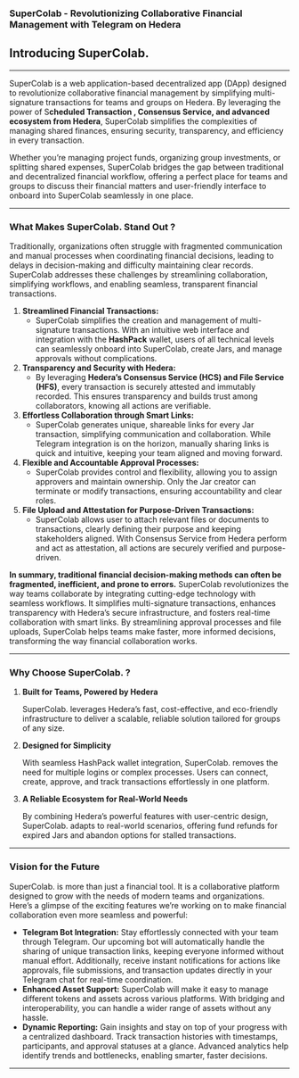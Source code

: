 ### SuperColab - Revolutionizing Collaborative Financial Management with Telegram on Hedera

## Introducing SuperColab.

---

SuperColab is a web application-based decentralized app (DApp) designed to revolutionize collaborative financial management by simplifying multi-signature transactions for teams and groups on Hedera. By leveraging the power of S**cheduled Transaction , Consensus Service, and advanced ecosystem from Hedera**, SuperColab simplifies the complexities of managing shared finances, ensuring security, transparency, and efficiency in every transaction.

Whether you’re managing project funds, organizing group investments, or splitting shared expenses, SuperColab bridges the gap between traditional and decentralized financial workflow, offering a perfect place for teams and groups to discuss their financial matters and user-friendly interface to onboard into SuperColab seamlessly in one place.

---

### What Makes SuperColab. Stand Out ?

Traditionally, organizations often struggle with fragmented communication and manual processes when coordinating financial decisions, leading to delays in decision-making and difficulty maintaining clear records. SuperColab addresses these challenges by streamlining collaboration, simplifying workflows, and enabling seamless, transparent financial transactions.

1. **Streamlined Financial Transactions:**
   - SuperColab simplifies the creation and management of multi-signature transactions. With an intuitive web interface and integration with the **HashPack** wallet, users of all technical levels can seamlessly onboard into SuperColab, create Jars, and manage approvals without complications.
2. **Transparency and Security with Hedera:**
   - By leveraging **Hedera’s Consensus Service (HCS) and File Service (HFS)**, every transaction is securely attested and immutably recorded. This ensures transparency and builds trust among collaborators, knowing all actions are verifiable.
3. **Effortless Collaboration through Smart Links:**
   - SuperColab generates unique, shareable links for every Jar transaction, simplifying communication and collaboration. While Telegram integration is on the horizon, manually sharing links is quick and intuitive, keeping your team aligned and moving forward.
4. **Flexible and Accountable Approval Processes:**
   - SuperColab provides control and flexibility, allowing you to assign approvers and maintain ownership. Only the Jar creator can terminate or modify transactions, ensuring accountability and clear roles.
5. **File Upload and Attestation for Purpose-Driven Transactions:**
   - SuperColab allows user to attach relevant files or documents to transactions, clearly defining their purpose and keeping stakeholders aligned. With Consensus Service from Hedera perform and act as attestation, all actions are securely verified and purpose-driven.

**In summary, traditional financial decision-making methods can often be fragmented, inefficient, and prone to errors.** SuperColab revolutionizes the way teams collaborate by integrating cutting-edge technology with seamless workflows. It simplifies multi-signature transactions, enhances transparency with Hedera’s secure infrastructure, and fosters real-time collaboration with smart links. By streamlining approval processes and file uploads, SuperColab helps teams make faster, more informed decisions, transforming the way financial collaboration works.

---

### **Why Choose SuperColab. ?**

1. **Built for Teams, Powered by Hedera**

   SuperColab. leverages Hedera’s fast, cost-effective, and eco-friendly infrastructure to deliver a scalable, reliable solution tailored for groups of any size.

2. **Designed for Simplicity**

   With seamless HashPack wallet integration, SuperColab. removes the need for multiple logins or complex processes. Users can connect, create, approve, and track transactions effortlessly in one platform.

3. **A Reliable Ecosystem for Real-World Needs**

   By combining Hedera’s powerful features with user-centric design, SuperColab. adapts to real-world scenarios, offering fund refunds for expired Jars and abandon options for stalled transactions.

---

### **Vision for the Future**

SuperColab. is more than just a financial tool. It is a collaborative platform designed to grow with the needs of modern teams and organizations. Here’s a glimpse of the exciting features we’re working on to make financial collaboration even more seamless and powerful:

- **Telegram Bot Integration:**
  Stay effortlessly connected with your team through Telegram. Our upcoming bot will automatically handle the sharing of unique transaction links, keeping everyone informed without manual effort. Additionally, receive instant notifications for actions like approvals, file submissions, and transaction updates directly in your Telegram chat for real-time coordination.
- **Enhanced Asset Support:**
  SuperColab will make it easy to manage different tokens and assets across various platforms. With bridging and interoperability, you can handle a wider range of assets without any hassle.
- **Dynamic Reporting:**
  Gain insights and stay on top of your progress with a centralized dashboard. Track transaction histories with timestamps, participants, and approval statuses at a glance. Advanced analytics help identify trends and bottlenecks, enabling smarter, faster decisions.

---
